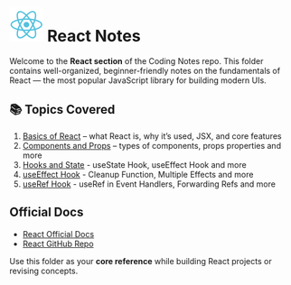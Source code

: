 # ![React Logo](../assets/react-logo.svg) React Notes

Welcome to the **React section** of the Coding Notes repo. This folder contains well-organized, beginner-friendly notes on the fundamentals of React — the most popular JavaScript library for building modern UIs.

## 📚 Topics Covered

1. [Basics of React](./01_Basics.md) – what React is, why it’s used, JSX, and core features  
2. [Components and Props](./02_Components-and-Props.md) – types of components, props properties and more
3. [Hooks and State](./03_Hooks-and-States.md) - useState Hook, useEffect Hook and more
4. [useEffect Hook](./04_useEffect-hook.md) - Cleanup Function, Multiple Effects and more
5. [useRef Hook](./05_useRef-hook.md) - useRef in Event Handlers, Forwarding Refs and more

## Official Docs

- [React Official Docs](https://react.dev/learn)
- [React GitHub Repo](https://github.com/facebook/react)

Use this folder as your **core reference** while building React projects or revising concepts.
